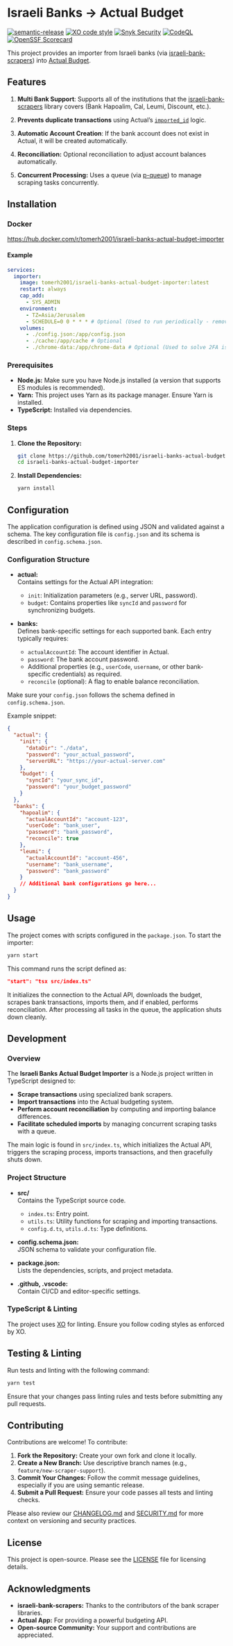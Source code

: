 # Israeli Banks → Actual Budget
[![semantic-release](https://img.shields.io/badge/%20%20%F0%9F%93%A6%F0%9F%9A%80-semantic--release-e10079.svg)](https://github.com/semantic-release/semantic-release)
[![XO code style](https://shields.io/badge/code_style-5ed9c7?logo=xo&labelColor=gray)](https://github.com/xojs/xo)
[![Snyk Security](../../actions/workflows/snyk-security.yml/badge.svg)](../../actions/workflows/snyk-security.yml)
[![CodeQL](../../actions/workflows/codeql.yml/badge.svg)](../../actions/workflows/codeql.yml)
[![OpenSSF Scorecard](https://www.bestpractices.dev/projects/10403/badge)](https://www.bestpractices.dev/projects/10403)

This project provides an importer from Israeli banks (via [israeli-bank-scrapers](https://github.com/eshaham/israeli-bank-scrapers)) into [Actual Budget](https://github.com/actualbudget/actual).

## Features

1. **Multi Bank Support**: Supports all of the institutions that the [israeli-bank-scrapers](https://github.com/eshaham/israeli-bank-scrapers) library covers (Bank Hapoalim, Cal, Leumi, Discount, etc.).

2. **Prevents duplicate transactions** using Actual’s [`imported_id`](https://actualbudget.org/docs/api/reference/#transactions) logic.

3. **Automatic Account Creation**: If the bank account does not exist in Actual, it will be created automatically.

4. **Reconciliation:** Optional reconciliation to adjust account balances automatically.

5. **Concurrent Processing:** Uses a queue (via [p-queue](https://www.npmjs.com/package/p-queue)) to manage scraping tasks concurrently.

## Installation

### Docker
https://hub.docker.com/r/tomerh2001/israeli-banks-actual-budget-importer
#### Example
```yml
services:
  importer:
    image: tomerh2001/israeli-banks-actual-budget-importer:latest
    restart: always
    cap_add:
      - SYS_ADMIN
    environment:
      - TZ=Asia/Jerusalem
      - SCHEDULE=0 0 * * * # Optional (Used to run periodically - remove to run once)
    volumes:
      - ./config.json:/app/config.json
      - ./cache:/app/cache # Optional
      - ./chrome-data:/app/chrome-data # Optional (Used to solve 2FA issues like with hapoalim)
```

### Prerequisites

- **Node.js:** Make sure you have Node.js installed (a version that supports ES modules is recommended).
- **Yarn:** This project uses Yarn as its package manager. Ensure Yarn is installed.
- **TypeScript:** Installed via dependencies.

### Steps

1. **Clone the Repository:**

   ```bash
   git clone https://github.com/tomerh2001/israeli-banks-actual-budget-importer.git
   cd israeli-banks-actual-budget-importer
   ```

2. **Install Dependencies:**

   ```bash
   yarn install
   ```

## Configuration

The application configuration is defined using JSON and validated against a schema. The key configuration file is `config.json` and its schema is described in `config.schema.json`.

### Configuration Structure

- **actual:**  
  Contains settings for the Actual API integration:
  - `init`: Initialization parameters (e.g., server URL, password).
  - `budget`: Contains properties like `syncId` and `password` for synchronizing budgets.

- **banks:**  
  Defines bank-specific settings for each supported bank. Each entry typically requires:
  - `actualAccountId`: The account identifier in Actual.
  - `password`: The bank account password.
  - Additional properties (e.g., `userCode`, `username`, or other bank-specific credentials) as required.
  - `reconcile` (optional): A flag to enable balance reconciliation.

Make sure your `config.json` follows the schema defined in `config.schema.json`.

Example snippet:

```json
{
  "actual": {
    "init": {
      "dataDir": "./data",
      "password": "your_actual_password",
      "serverURL": "https://your-actual-server.com"
    },
    "budget": {
      "syncId": "your_sync_id",
      "password": "your_budget_password"
    }
  },
  "banks": {
    "hapoalim": {
      "actualAccountId": "account-123",
      "userCode": "bank_user",
      "password": "bank_password",
      "reconcile": true
    },
    "leumi": {
      "actualAccountId": "account-456",
      "username": "bank_username",
      "password": "bank_password"
    }
    // Additional bank configurations go here...
  }
}
```

## Usage

The project comes with scripts configured in the `package.json`. To start the importer:

```bash
yarn start
```

This command runs the script defined as:

```json
"start": "tsx src/index.ts"
```

It initializes the connection to the Actual API, downloads the budget, scrapes bank transactions, imports them, and if enabled, performs reconciliation. After processing all tasks in the queue, the application shuts down cleanly.

## Development

### Overview

The **Israeli Banks Actual Budget Importer** is a Node.js project written in TypeScript designed to:

- **Scrape transactions** using specialized bank scrapers.
- **Import transactions** into the Actual budgeting system.
- **Perform account reconciliation** by computing and importing balance differences.
- **Facilitate scheduled imports** by managing concurrent scraping tasks with a queue.

The main logic is found in `src/index.ts`, which initializes the Actual API, triggers the scraping process, imports transactions, and then gracefully shuts down.


### Project Structure

- **src/**  
  Contains the TypeScript source code.
  - `index.ts`: Entry point.
  - `utils.ts`: Utility functions for scraping and importing transactions.
  - `config.d.ts`, `utils.d.ts`: Type definitions.

- **config.schema.json:**  
  JSON schema to validate your configuration file.

- **package.json:**  
  Lists the dependencies, scripts, and project metadata.

- **.github, .vscode:**  
  Contain CI/CD and editor-specific settings.

### TypeScript & Linting

The project uses [XO](https://github.com/xojs/xo) for linting. Ensure you follow coding styles as enforced by XO.

## Testing & Linting

Run tests and linting with the following command:

```bash
yarn test
```

Ensure that your changes pass linting rules and tests before submitting any pull requests.

## Contributing

Contributions are welcome! To contribute:

1. **Fork the Repository:** Create your own fork and clone it locally.
2. **Create a New Branch:** Use descriptive branch names (e.g., `feature/new-scraper-support`).
3. **Commit Your Changes:** Follow the commit message guidelines, especially if you are using semantic release.
4. **Submit a Pull Request:** Ensure your code passes all tests and linting checks.

Please also review our [CHANGELOG.md](./CHANGELOG.md) and [SECURITY.md](./SECURITY.md) for more context on versioning and security practices.

## License

This project is open-source. Please see the [LICENSE](./LICENSE) file for licensing details.

## Acknowledgments

- **israeli-bank-scrapers:** Thanks to the contributors of the bank scraper libraries.
- **Actual App:** For providing a powerful budgeting API.
- **Open-source Community:** Your support and contributions are appreciated.
